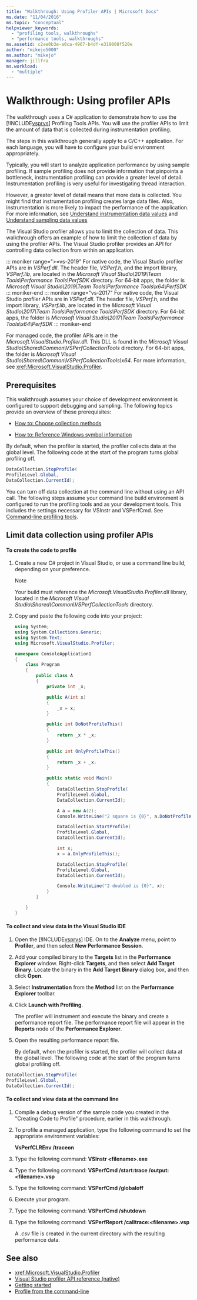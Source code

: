 ```yaml
---
title: "Walkthrough: Using Profiler APIs | Microsoft Docs"
ms.date: "11/04/2016"
ms.topic: "conceptual"
helpviewer_keywords:
  - "profiling tools, walkthroughs"
  - "performance tools, walkthroughs"
ms.assetid: c2ae0b3e-a0ca-4967-b4df-e319008f520e
author: "mikejo5000"
ms.author: "mikejo"
manager: jillfra
ms.workload:
  - "multiple"
---
```

# Walkthrough: Using profiler APIs

The walkthrough uses a C# application to demonstrate how to use the [!INCLUDE[vsprvs](../code-quality/includes/vsprvs_md.md)] Profiling Tools APIs. You will use the profiler APIs to limit the amount of data that is collected during instrumentation profiling.

 The steps in this walkthrough generally apply to a C/C++ application. For each language, you will have to configure your build environment appropriately.

 Typically, you will start to analyze application performance by using sample profiling. If sample profiling does not provide information that pinpoints a bottleneck, instrumentation profiling can provide a greater level of detail. Instrumentation profiling is very useful for investigating thread interaction.

 However, a greater level of detail means that more data is collected. You might find that instrumentation profiling creates large data files. Also, instrumentation is more likely to impact the performance of the application. For more information, see [Understand instrumentation data values](../profiling/understanding-instrumentation-data-values.md) and [Understand sampling data values](../profiling/understanding-sampling-data-values.md)

 The Visual Studio profiler allows you to limit the collection of data. This walkthrough offers an example of how to limit the collection of data by using the profiler APIs. The Visual Studio profiler provides an API for controlling data collection from within an application.

 ::: moniker range=">=vs-2019"
 For native code, the Visual Studio profiler APIs are in *VSPerf.dll*. The header file, *VSPerf.h*, and the import library, *VSPerf.lib*, are located in the *Microsoft Visual Studio\2019\Team Tools\Performance Tools\PerfSDK* directory.  For 64-bit apps, the folder is *Microsoft Visual Studio\2019\Team Tools\Performance Tools\x64\PerfSDK*
 ::: moniker-end
 ::: moniker range="vs-2017"
 For native code, the Visual Studio profiler APIs are in *VSPerf.dll*. The header file, *VSPerf.h*, and the import library, *VSPerf.lib*, are located in the *Microsoft Visual Studio\2017\Team Tools\Performance Tools\PerfSDK* directory.  For 64-bit apps, the folder is *Microsoft Visual Studio\2017\Team Tools\Performance Tools\x64\PerfSDK*
 ::: moniker-end

 For managed code, the profiler APIs are in the *Microsoft.VisualStudio.Profiler.dll*. This DLL is found in the *Microsoft Visual Studio\Shared\Common\VSPerfCollectionTools* directory. For 64-bit apps, the folder is *Microsoft Visual Studio\Shared\Common\VSPerfCollectionTools\x64*. For more information, see <xref:Microsoft.VisualStudio.Profiler>.

## Prerequisites
 This walkthrough assumes your choice of development environment is configured to support debugging and sampling. The following topics provide an overview of these prerequisites:

- [How to: Choose collection methods](../profiling/how-to-choose-collection-methods.md)

- [How to: Reference Windows symbol information](../profiling/how-to-reference-windows-symbol-information.md)

 By default, when the profiler is started, the profiler collects data at the global level. The following code at the start of the program turns global profiling off.

```csharp
DataCollection.StopProfile(
ProfileLevel.Global,
DataCollection.CurrentId);
```

 You can turn off data collection at the command line without using an API call. The following steps assume your command line build environment is configured to run the profiling tools and as your development tools. This includes the settings necessary for VSInstr and VSPerfCmd. See [Command-line profiling tools](../profiling/using-the-profiling-tools-from-the-command-line.md).

## Limit data collection using profiler APIs

#### To create the code to profile

1. Create a new C# project in Visual Studio, or use a command line build, depending on your preference.

    > [!NOTE]
    >  Your build must reference the *Microsoft.VisualStudio.Profiler.dll* library, located in the *Microsoft Visual Studio\Shared\Common\VSPerfCollectionTools* directory.

2. Copy and paste the following code into your project:

    ```csharp
    using System;
    using System.Collections.Generic;
    using System.Text;
    using Microsoft.VisualStudio.Profiler;

    namespace ConsoleApplication1
    {
        class Program
        {
            public class A
            {
                private int _x;

                public A(int x)
                {
                    _x = x;
                }

                public int DoNotProfileThis()
                {
                    return _x * _x;
                }

                public int OnlyProfileThis()
                {
                    return _x + _x;
                }

                public static void Main()
                {
                    DataCollection.StopProfile(
                    ProfileLevel.Global,
                    DataCollection.CurrentId);

                    A a = new A(2);
                    Console.WriteLine("2 square is {0}", a.DoNotProfileThis());

                    DataCollection.StartProfile(
                    ProfileLevel.Global,
                    DataCollection.CurrentId);

                    int x;
                    x = a.OnlyProfileThis();

                    DataCollection.StopProfile(
                    ProfileLevel.Global,
                    DataCollection.CurrentId);

                    Console.WriteLine("2 doubled is {0}", x);
                }
            }

        }
    }
    ```

#### To collect and view data in the Visual Studio IDE

1. Open the [!INCLUDE[vsprvs](../code-quality/includes/vsprvs_md.md)] IDE. On to the **Analyze** menu, point to **Profiler**, and then select **New Performance Session**.

2. Add your compiled binary to the **Targets** list in the **Performance Explorer** window. Right-click **Targets**, and then select **Add Target Binary**. Locate the binary in the **Add Target Binary** dialog box, and then click **Open**.

3. Select **Instrumentation** from the **Method** list on the **Performance Explorer** toolbar.

4. Click **Launch with Profiling**.

    The profiler will instrument and execute the binary and create a performance report file. The performance report file will appear in the **Reports** node of the **Performance Explorer**.

5. Open the resulting performance report file.

   By default, when the profiler is started, the profiler will collect data at the global level. The following code at the start of the program turns global profiling off.

```csharp
DataCollection.StopProfile(
ProfileLevel.Global,
DataCollection.CurrentId);
```

#### To collect and view data at the command line

1. Compile a debug version of the sample code you created in the "Creating Code to Profile" procedure, earlier in this walkthrough.

2. To profile a managed application, type the following command to set the appropriate environment variables:

     **VsPerfCLREnv /traceon**

3. Type the following command: **VSInstr \<filename>.exe**

4. Type the following command: **VSPerfCmd /start:trace /output:\<filename>.vsp**

5. Type the following command: **VSPerfCmd /globaloff**

6. Execute your program.

7. Type the following command: **VSPerfCmd /shutdown**

8. Type the following command: **VSPerfReport /calltrace:\<filename>.vsp**

     A .*csv* file is created in the current directory with the resulting performance data.

## See also

- <xref:Microsoft.VisualStudio.Profiler>
- [Visual Studio profiler API reference (native)](../profiling/visual-studio-profiler-api-reference-native.md)
- [Getting started](../profiling/getting-started-with-performance-tools.md)
- [Profile from the command-line](../profiling/using-the-profiling-tools-from-the-command-line.md)
